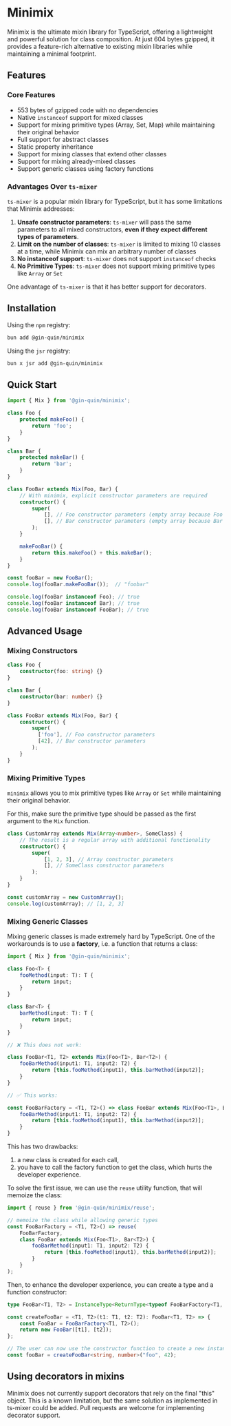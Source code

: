 # Minimix

Minimix is the ultimate mixin library for TypeScript, offering a lightweight and powerful solution for class composition. At just 604 bytes gzipped, it provides a feature-rich alternative to existing mixin libraries while maintaining a minimal footprint.

## Features

### Core Features

- 553 bytes of gzipped code with no dependencies
- Native `instanceof` support for mixed classes
- Support for mixing primitive types (Array, Set, Map) while maintaining their original behavior
- Full support for abstract classes
- Static property inheritance
- Support for mixing classes that extend other classes
- Support for mixing already-mixed classes
- Support generic classes using factory functions

### Advantages Over `ts-mixer`

`ts-mixer` is a popular mixin library for TypeScript, but it has some limitations that Minimix addresses:

1. **Unsafe constructor parameters**: `ts-mixer` will pass the same parameters to all mixed constructors, **even if they expect different types of parameters**.
1. **Limit on the number of classes**: `ts-mixer` is limited to mixing 10 classes at a time, while Minimix can mix an arbitrary number of classes
2. **No instanceof support**: `ts-mixer` does not support `instanceof` checks
3. **No Primitive Types**: `ts-mixer` does not support mixing primitive types like `Array` or `Set`

One advantage of `ts-mixer` is that it has better support for decorators.

## Installation

Using the `npm` registry:
```bash
bun add @gin-quin/minimix
```

Using the `jsr` registry:
```bash
bun x jsr add @gin-quin/minimix
```

## Quick Start

```typescript
import { Mix } from '@gin-quin/minimix';

class Foo {
    protected makeFoo() {
        return 'foo';
    }
}

class Bar {
    protected makeBar() {
        return 'bar';
    }
}

class FooBar extends Mix(Foo, Bar) {
    // With minimix, explicit constructor parameters are required
    constructor() {
        super(
            [], // Foo constructor parameters (empty array because Foo has no constructor parameters)
            [], // Bar constructor parameters (empty array because Bar has no constructor parameters)
        );
    }

    makeFooBar() {
        return this.makeFoo() + this.makeBar();
    }
}

const fooBar = new FooBar();
console.log(fooBar.makeFooBar());  // "foobar"

console.log(fooBar instanceof Foo); // true
console.log(fooBar instanceof Bar); // true
console.log(fooBar instanceof FooBar); // true
```

## Advanced Usage

### Mixing Constructors

```typescript
class Foo {
    constructor(foo: string) {}
}

class Bar {
    constructor(bar: number) {}
}

class FooBar extends Mix(Foo, Bar) {
    constructor() {
        super(
          ['foo'], // Foo constructor parameters
          [42], // Bar constructor parameters
        );
    }
}
```


### Mixing Primitive Types

`minimix` allows you to mix primitive types like `Array` or `Set` while maintaining their original behavior.

For this, make sure the primitive type should be passed as the first argument to the `Mix` function.

```typescript
class CustomArray extends Mix(Array<number>, SomeClass) {
    // The result is a regular array with additional functionality
    constructor() {
        super(
            [1, 2, 3], // Array constructor parameters
            [], // SomeClass constructor parameters
        );
    }
}

const customArray = new CustomArray();
console.log(customArray); // [1, 2, 3]
```

### Mixing Generic Classes

Mixing generic classes is made extremely hard by TypeScript. One of the workarounds is to use a **factory**, i.e. a function that returns a class:

```typescript
import { Mix } from '@gin-quin/minimix';

class Foo<T> {
    fooMethod(input: T): T {
        return input;
    }
}

class Bar<T> {
    barMethod(input: T): T {
        return input;
    }
}

// ❌ This does not work:

class FooBar<T1, T2> extends Mix(Foo<T1>, Bar<T2>) {
    fooBarMethod(input1: T1, input2: T2) {
        return [this.fooMethod(input1), this.barMethod(input2)];
    }
}

// ✅ This works:

const FooBarFactory = <T1, T2>() => class FooBar extends Mix(Foo<T1>, Bar<T2>) {
    fooBarMethod(input1: T1, input2: T2) {
        return [this.fooMethod(input1), this.barMethod(input2)];
    }
}
```

This has two drawbacks:

1. a new class is created for each call, 
2. you have to call the factory function to get the class, which hurts the developer experience.

To solve the first issue, we can use the `reuse` utility function, that will memoize the class:

```typescript
import { reuse } from '@gin-quin/minimix/reuse';

// memoize the class while allowing generic types
const FooBarFactory = <T1, T2>() => reuse(
    FooBarFactory,
    class FooBar extends Mix(Foo<T1>, Bar<T2>) {
        fooBarMethod(input1: T1, input2: T2) {
            return [this.fooMethod(input1), this.barMethod(input2)];
        }
    }
);
```

Then, to enhance the developer experience, you can create a type and a function constructor:

```typescript
type FooBar<T1, T2> = InstanceType<ReturnType<typeof FooBarFactory<T1, T2>>>;

const createFooBar = <T1, T2>(t1: T1, t2: T2): FooBar<T1, T2> => {
    const FooBar = FooBarFactory<T1, T2>();
    return new FooBar([t1], [t2]);
};

// The user can now use the constructor function to create a new instance
const fooBar = createFooBar<string, number>("foo", 42);
```

## Using decorators in mixins

Minimix does not currently support decorators that rely on the final "this" object. This is a known limitation, but the same solution as implemented in ts-mixer could be added. Pull requests are welcome for implementing decorator support.
